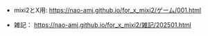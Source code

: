 - mixi2とX用:
https://nao-amj.github.io/for_x_mixi2/ゲーム/001.html

- 雑記：
https://nao-amj.github.io/for_x_mixi2/雑記/202501.html